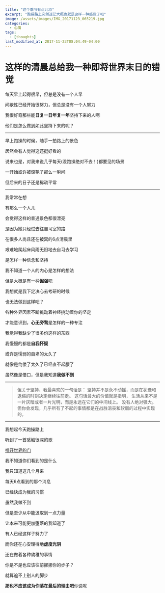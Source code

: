 ```yaml
---
title: "这个季节有点儿凉"
excerpt: "跑操路上突然迷茫大概也就是这样一种感觉了吧"
image: /assets/images/IMG_20171123_065219.jpg
categories:
  - 心情
tags:
  - [thoughts]
last_modified_at: 2017-11-23T08:04:49-04:00
---
```

# 这样的清晨总给我一种即将世界末日的错觉

每天早上起得很早，但总是没有一个人早

间歇性已经开始很努力，但总是没有一个人努力

我很好奇那些能**日复一日年复一年**坚持下来的人啊

他们是怎么做到如此坚持下来的呢？

-----------------------------------------------------

早上跑操的时候，随手一拍路上的景色

居然会有人觉得这还挺好看的

说来也是，对我来说几乎每天(没跑操绝对不去！)都要见的场景

一开始或许被惊艳了那么一瞬间

但后来的日子还是稀疏平常

-----------------------------------------------------

我常常在想

有那么一个人儿

会觉得这样的普通景色都很漂亮

是因为她只经过去往自习室的路

在很多人尚且还在被窝的6点清晨里

艰难地爬起床风雨无阻地去自习去学习

是怎样一种信念和坚持

我不知道一个人的内心是怎样的想法

但是大概是有一种**倔强**吧

我想就是我下定决心去考研的时候

也无法做到这样吧？

各种外界因素不断挑动着神经挑动着你的坚定

才能意识到，**心无旁骛**是怎样的一种专注

我觉得我缺少了很多份这样的东西

我慢慢的都是**自我怀疑**

或许是懦弱的自卑的太久了

就像是佝偻了太久了已经直不起腰了

虽然像是借口，但是我知道**我做不到**

-----------------------------------------------------

>但关于坚持，我最喜欢的一句话是：
>坚持并不是永不动摇，而是在犹豫和退缩的时刻决定继续往前走。
>这句话最大的价值就是指明，
>生活从来不是一片灰暗或者一片光明，而是永远在它们的中间线上。
>没有人绝对强大。
>但你会发现，几乎所有了不起的事情都是在战胜沮丧和软弱的过程中实现的。

-----------------------------------------------------

我想起今天跑操路上

听到了一首感触很深的歌

[推开世界的门](https://music.163.com/#/song?id=441120217)

我不知道你们看到的是什么

我只知道这几个月来

每天6点看到的那个消息

已经快成为我的习惯

虽然我做不到

但是至少从中能汲取到一点力量

让本来可能更加堕落的我知道了

有人已经这样子努力了

而你还在心安理得地**虚度光阴**

还在做着各种幼稚的事情

你是不是也应该往前挪挪你的步子？

就算追不上别人的脚步

**那也不应该成为你落在最后的理由吧**你说呢

